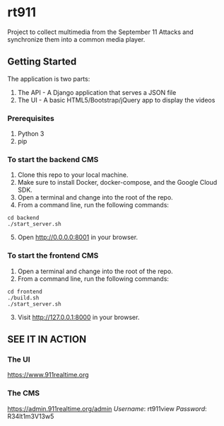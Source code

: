 # rt911

Project to collect multimedia from the September 11 Attacks and synchronize them into a common media player.

## Getting Started

The application is two parts:

1. The API - A Django application that serves a JSON file
2. The UI - A basic HTML5/Bootstrap/jQuery app to display the videos

### Prerequisites

1. Python 3
2. pip

### To start the backend CMS

1. Clone this repo to your local machine.
2. Make sure to install Docker, docker-compose, and the Google Cloud SDK.
3. Open a terminal and change into the root of the repo.
4. From a command line, run the following commands:

```
cd backend
./start_server.sh
```

5. Open <http://0.0.0.0:8001> in your browser.

### To start the frontend CMS

1. Open a terminal and change into the root of the repo.
2. From a command line, run the following commands:

```
cd frontend
./build.sh
./start_server.sh
```

3. Visit <http://127.0.0.1:8000> in your browser.

## SEE IT IN ACTION

### The UI

<https://www.911realtime.org>

### The CMS

<https://admin.911realtime.org/admin>
*Username*: rt911view
*Password*: R34lt1m3V13w5
